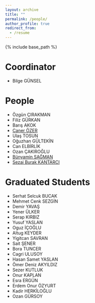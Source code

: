 ```yaml
---
layout: archive
title: ""
permalink: /people/
author_profile: true
redirect_from:
  - /resume
---
```


{% include base_path %}

Coordinator
======
* Bilge GÜNSEL

People
======
* Özgün ÇIRAKMAN
* Filiz GÜRKAN
* Barış AKOK
* [Caner ÖZER](https://github.com/canerozer "Github Page")
* Ulaş TOSUN
* Oğuzhan GÜLTEKİN
* Can ELBİRLİK
* Ozan ÇAKIROĞLU
* [Bünyamin SAĞMAN](https://github.com/mbunyamins "Github Page")
* [Sezai Burak KANTARCI](https://github.com/kantarcise "Github Page")

Graduated Students
======
* Serhat Selcuk BUCAK
* Mehmet Cenk SEZGİN
* Demir YAVAŞ
* Yener ÜLKER
* Serap KIRBIZ
* Yusuf YASLAN
* Oguz İÇOĞLU
* Altug KEYDER
* Yigitcan SAVRAN
* Sait ŞENER
* Bora TUNCER
* Cagri ULUSOY
* Hasan Samet YASLAN
* Ömer Deniz AKYILDIZ
* Sezer KUTLUK
* Onur KAPLAN
* Esra ERGÜN
* Erdem Onur ÖZYURT
* Kadir HERKİLOĞLU  
* Ozan GÜRSOY
